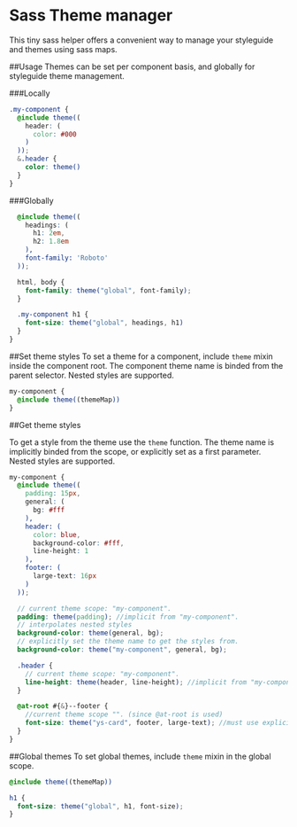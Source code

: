 # Sass Theme manager
This tiny sass helper offers a convenient way to manage your styleguide and themes using sass maps.

##Usage
Themes can be set per component basis, and globally for styleguide theme management.

###Locally
```scss
.my-component {
  @include theme((
    header: (
      color: #000
    )
  ));
  &.header {
    color: theme()
  }
}
```

###Globally
```scss
  @include theme((
    headings: (
      h1: 2em,
      h2: 1.8em
    ),
    font-family: 'Roboto'
  ));

  html, body {
    font-family: theme("global", font-family);
  }

  .my-component h1 {
    font-size: theme("global", headings, h1)
  }
}
```

##Set theme styles
To set a theme for a component, include `theme` mixin inside the component root. The component theme name is binded from the parent selector. Nested styles are supported.

```scss
my-component {
  @include theme((themeMap))
}
```

##Get theme styles

To get a style from the theme use the `theme` function. The theme name is implicitly binded from the scope, or explicitly set as a first parameter. Nested styles are supported.


```scss
my-component {
  @include theme((
    padding: 15px,
    general: (
      bg: #fff
    ),
    header: (
      color: blue,
      background-color: #fff,
      line-height: 1
    ),
    footer: (
      large-text: 16px
    )
  ));

  // current theme scope: "my-component".
  padding: theme(padding); //implicit from "my-component".
  // interpolates nested styles
  background-color: theme(general, bg);
  // explicitly set the theme name to get the styles from.
  background-color: theme("my-component", general, bg);

  .header {
    // current theme scope: "my-component".
    line-height: theme(header, line-height); //implicit from "my-component".
  }

  @at-root #{&}--footer {
    //current theme scope "". (since @at-root is used)
    font-size: theme("ys-card", footer, large-text); //must use explicit theme binding.
  }
}
```

##Global themes
To set global themes, include `theme` mixin in the global scope.

```scss
@include theme((themeMap))

h1 {
  font-size: theme("global", h1, font-size);
}
```